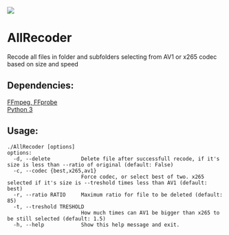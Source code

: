 [![](https://github.com/Weegley/AllRecoder/actions/workflows/python-app.yml/badge.svg)](#)
# AllRecoder
Recode all files in folder and subfolders selecting from AV1 or x265 codec based on size and speed

## Dependencies:  
[FFmpeg, FFprobe](https://www.ffmpeg.org/)  
[Python 3](https://www.python.org/)

## Usage:  
```
./AllRecoder [options]
options:  
  -d, --delete          Delete file after successfull recode, if it's size is less than --ratio of original (default: False)  
  -c, --codec {best,x265,av1}  
                        Force codec, or select best of two. x265 selected if it's size is --treshold times less than AV1 (default: best)  
  -r, --ratio RATIO     Maximum ratio for file to be deleted (default: 85)  
  -t, --treshold TRESHOLD  
                        How much times can AV1 be bigger than x265 to be still selected (default: 1.5)  
  -h, --help            Show this help message and exit.
```
